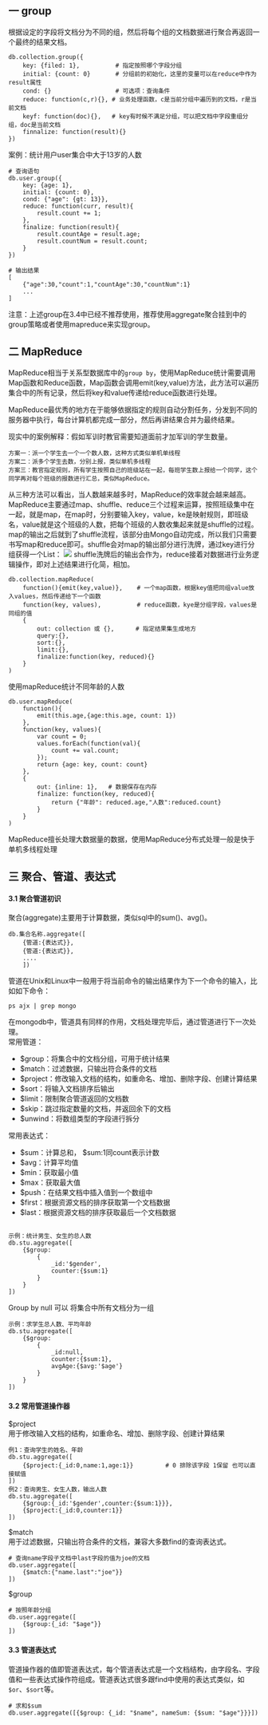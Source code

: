 ## 一 group

根据设定的字段将文档分为不同的组，然后将每个组的文档数据进行聚合再返回一个最终的结果文档。 

```
db.collection.group({
    key: {filed: 1},          # 指定按照哪个字段分组
    initial: {count: 0}       # 分组前的初始化，这里的变量可以在reduce中作为result属性
    cond: {}                  # 可选项：查询条件
    reduce: function(c,r){}, # 业务处理函数，c是当前分组中遍历到的文档，r是当前文档 
    keyf: function(doc){},   # key有时候不满足分组，可以把文档中字段重组分组，doc是当前文档
    finnalize: function(result){}
})
```

案例：统计用户user集合中大于13岁的人数
```
# 查询语句
db.user.group({
    key: {age: 1},
    initial: {count: 0},
    cond: {"age": {gt: 13}},
    reduce: function(curr, result){
        result.count += 1;
    },
    finalize: function(result){
        result.countAge = result.age;
        result.countNum = result.count;
    }
})

# 输出结果
[
    {"age":30,"count":1,"countAge":30,"countNum":1}
    ...
]
```

注意：上述group在3.4中已经不推荐使用，推荐使用aggregate聚合挂到中的group策略或者使用mapreduce来实现group。

## 二 MapReduce

MapReduce相当于关系型数据库中的`group by`，使用MapReduce统计需要调用Map函数和Reduce函数，Map函数会调用emit(key,value)方法，此方法可以遍历集合中的所有记录，然后将key和value传递给reduce函数进行处理。  

MapReduce最优秀的地方在于能够依据指定的规则自动分割任务，分发到不同的服务器中执行，每台计算机都完成一部分，然后再讲结果合并为最终结果。 

现实中的案例解释：假如军训时教官需要知道面前才加军训的学生数量。  
```
方案一：派一个学生去一个一个数人数，这种方式类似单机单线程
方案二：派多个学生去数，分别上报，类似单机多线程
方案三：教官指定规则，所有学生按照自己的班级站在一起，每班学生数上报给一个同学，这个同学再对每个班级的报数进行汇总，类似MapReduce。
```
从三种方法可以看出，当人数越来越多时，MapReduce的效率就会越来越高。  
MapReduce主要通过map、shuffle、reduce三个过程来运算，按照班级集中在一起，就是map，在map时，分别要输入key，value，ke是映射规则，即班级名，value就是这个班级的人数，把每个班级的人数收集起来就是shuffle的过程。map的输出之后就到了shuffle流程，该部分由Mongo自动完成，所以我们只需要书写map和reduce即可。shuffle会对map的输出部分进行洗牌，通过key进行分组获得一个List：
![](/images/sql/mongo01.png)
shuffle洗牌后的输出会作为，reduce接着对数据进行业务逻辑操作，即对上述结果进行化简，相加。

```
db.collection.mapReduce(
    function(){emit(key,value)},    # 一个map函数，根据key值把同组value放入values，然后传递给下一个函数
    function(key, values),          # reduce函数，kye是分组字段，values是同组的值
    {
        out: collection 或 {},      # 指定结果集生成地方
        query:{},
        sort:{},
        limit:{},
        finalize:function(key, reduced){}
    }
)
```

使用mapReduce统计不同年龄的人数
```
db.user.mapReduce(
    function(){
        emit(this.age,{age:this.age, count: 1})
    },
    function(key, values){
        var count = 0;
        values.forEach(function(val){
            count += val.count;
        });
        return {age: key, count: count}
    },
    {
        out: {inline: 1},   # 数据保存在内存
        finalize: function(key, reduced){
            return {"年龄": reduced.age,"人数":reduced.count}
        }
    }
)
```

MapReduce擅长处理大数据量的数据，使用MapReduce分布式处理一般是快于单机多线程处理

## 三 聚合、管道、表达式

#### 3.1 聚合管道初识

聚合(aggregate)主要用于计算数据，类似sql中的sum()、avg()。 

```
db.集合名称.aggregate([
    {管道:{表达式}},
    {管道:{表达式}},
    ....
    ])
```

管道在Unix和Linux中一般用于将当前命令的输出结果作为下一个命令的输入，比如如下命令：
```
ps ajx | grep mongo
```

在mongodb中，管道具有同样的作用，文档处理完毕后，通过管道进行下一次处理。  
常用管道：
- $group：将集合中的文档分组，可用于统计结果
- $match：过滤数据，只输出符合条件的文档
- $project：修改输入文档的结构，如重命名、增加、删除字段、创建计算结果
- $sort：将输入文档排序后输出
- $limit：限制聚合管道返回的文档数
- $skip：跳过指定数量的文档，并返回余下的文档
- $unwind：将数组类型的字段进行拆分


常用表达式：
- $sum：计算总和， $sum:1同count表示计数
- $avg：计算平均值
- $min：获取最小值
- $max：获取最大值
- $push：在结果文档中插入值到一个数组中
- $first：根据资源文档的排序获取第一个文档数据
- $last：根据资源文档的排序获取最后一个文档数据

```

示例：统计男生、女生的总人数
db.stu.aggregate([
    {$group:
        {
            _id:'$gender',
            counter:{$sum:1}
        }
    }
])
```
Group by null 可以 将集合中所有文档分为一组
```
示例：求学生总人数、平均年龄
db.stu.aggregate([
    {$group:
        {
            _id:null,
            counter:{$sum:1},
            avgAge:{$avg:'$age'}
        }
    }
])
```

#### 3.2 常用管道操作器

$project  
用于修改输入文档的结构，如重命名、增加、删除字段、创建计算结果  
```
例1：查询学生的姓名、年龄
db.stu.aggregate([
    {$project:{_id:0,name:1,age:1}}         # 0 排除该字段 1保留 也可以直接赋值
])
例2：查询男生、女生人数，输出人数
db.stu.aggregate([
    {$group:{_id:'$gender',counter:{$sum:1}}},
    {$project:{_id:0,counter:1}}
])
```

$match  
用于过滤数据，只输出符合条件的文档，兼容大多数find的查询表达式。  
```
# 查询name字段子文档中last字段的值为joe的文档
db.user.aggregate([
    {$match:{"name.last":"joe"}}
])
```

$group
```
# 按照年龄分组
db.user.aggregate([
    {$group:{_id: "$age"}}
])
```

#### 3.3 管道表达式

管道操作器的值即管道表达式，每个管道表达式是一个文档结构，由字段名、字段值和一些表达式操作符组成。管道表达式很多跟find中使用的表达式类似，如`$or`、`$sort`等。  

```
# 求和$sum
db.user.aggregate([{$group: {_id: "$name", nameSum: {$sum: "$age"}}}])

```

